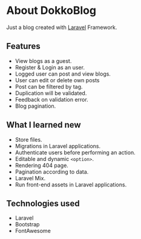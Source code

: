 # About DokkoBlog

Just a blog created with [Laravel](https://laravel.com/) Framework.

## Features
- View blogs as a guest.
- Register & Login as an user.
- Logged user can post and view blogs.
- User can edit or delete own posts
- Post can be filtered by tag.
- Duplication will be validated.
- Feedback on validation error.
- Blog pagination.

## What I learned new
- Store files.
- Migrations in Laravel applications.
- Authenticate users before performing an action.
- Editable and dynamic `<option>`.
- Rendering 404 page.
- Pagination according to data.
- Laravel Mix.
- Run front-end assets in Laravel applications.

## Technologies used
- Laravel
- Bootstrap
- FontAwesome